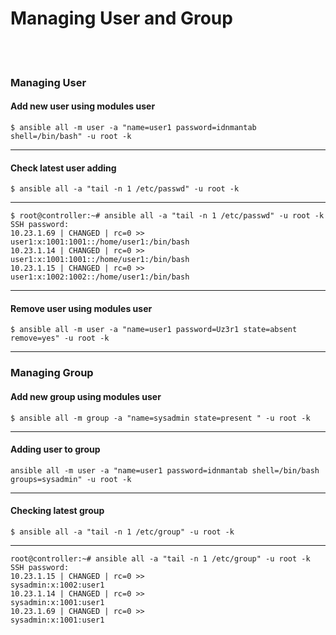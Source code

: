 # Managing User and Group
<br><br>
### Managing User
#### Add new user using modules user
```
$ ansible all -m user -a "name=user1 password=idnmantab shell=/bin/bash" -u root -k
```
---
#### Check latest user adding
```
$ ansible all -a "tail -n 1 /etc/passwd" -u root -k
```
---
```
$ root@controller:~# ansible all -a "tail -n 1 /etc/passwd" -u root -k
SSH password:
10.23.1.69 | CHANGED | rc=0 >>
user1:x:1001:1001::/home/user1:/bin/bash
10.23.1.14 | CHANGED | rc=0 >>
user1:x:1001:1001::/home/user1:/bin/bash
10.23.1.15 | CHANGED | rc=0 >>
user1:x:1002:1002::/home/user1:/bin/bash
```
---
#### Remove user using modules user
```
$ ansible all -m user -a "name=user1 password=Uz3r1 state=absent remove=yes" -u root -k
```
---
### Managing Group
#### Add new group using modules user
```
$ ansible all -m group -a "name=sysadmin state=present " -u root -k
```
---
#### Adding user to group
```
ansible all -m user -a "name=user1 password=idnmantab shell=/bin/bash groups=sysadmin" -u root -k
```
---
#### Checking latest group
```
$ ansible all -a "tail -n 1 /etc/group" -u root -k
```
---
```
root@controller:~# ansible all -a "tail -n 1 /etc/group" -u root -k
SSH password:
10.23.1.15 | CHANGED | rc=0 >>
sysadmin:x:1002:user1
10.23.1.14 | CHANGED | rc=0 >>
sysadmin:x:1001:user1
10.23.1.69 | CHANGED | rc=0 >>
sysadmin:x:1001:user1
```